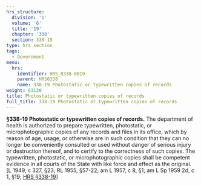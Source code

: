 ```yaml
---
hrs_structure:
  division: '1'
  volume: '6'
  title: '19'
  chapter: '338'
  section: 338-19
type: hrs_section
tags:
  - Government
menu:
  hrs:
    identifier: HRS_0338-0019
    parent: HRS0338
    name: 338-19 Photostatic or typewritten copies of records
weight: 63130
title: Photostatic or typewritten copies of records
full_title: 338-19 Photostatic or typewritten copies of records
---
```

**§338-19 Photostatic or typewritten copies of records.** The department of health is authorized to prepare typewritten, photostatic, or microphotographic copies of any records and files in its office, which by reason of age, usage, or otherwise are in such condition that they can no longer be conveniently consulted or used without danger of serious injury or destruction thereof, and to certify to the correctness of such copies. The typewritten, photostatic, or microphotographic copies shall be competent evidence in all courts of the State with like force and effect as the original. [L 1949, c 327, §23; RL 1955, §57-22; am L 1957, c 8, §1; am L Sp 1959 2d, c 1, §19; [HRS §338-19](/title-19/chapter-338/section-338-19/)]